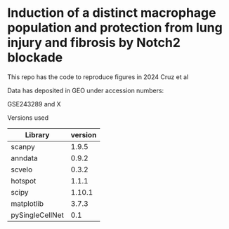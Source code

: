 # Induction of a distinct macrophage population and protection from lung injury and fibrosis by Notch2 blockade

This repo has the code to reproduce figures in 2024 Cruz et al

Data has deposited in GEO under accession numbers:

GSE243289 and X


Versions used

Library | version |
--- | --- | 
scanpy | 1.9.5 |
anndata | 0.9.2 |
scvelo | 0.3.2 | 
hotspot | 1.1.1 |
scipy | 1.10.1 |
matplotlib | 3.7.3 |
pySingleCellNet | 0.1 |


